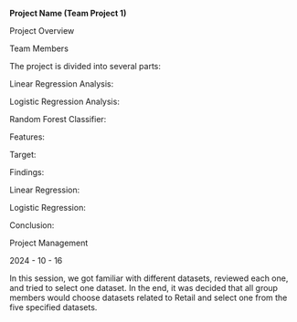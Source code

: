 
**Project Name (Team Project 1)**

Project Overview



Team Members




The project is divided into several parts:

Linear Regression Analysis: 

Logistic Regression Analysis: 

Random Forest Classifier: 

Features:

Target:

Findings: 


Linear Regression: 

Logistic Regression: 

Conclusion: 


Project Management

2024 - 10 - 16

In this session, we got familiar with different datasets, reviewed each one, and tried to select one dataset.
In the end, it was decided that all group members would choose datasets related to Retail and select one from the five specified datasets.


